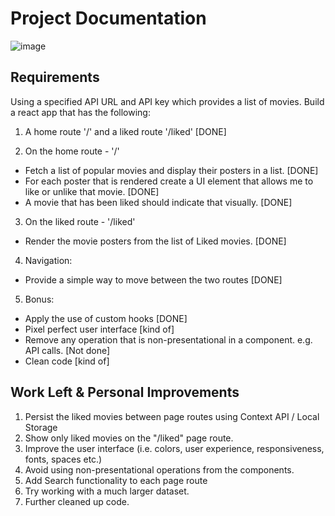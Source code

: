 # Project Documentation

![image](https://user-images.githubusercontent.com/22034059/158901869-4c92cbe8-252c-4834-b581-9e00be431ad6.png)

## Requirements

Using a specified API URL and API key which provides a list of movies.
Build a react app that has the following:

1. A home route '/' and a liked route '/liked' [DONE]

2. On the home route - '/'

* Fetch a list of popular movies and display their posters in a list. [DONE]
* For each poster that is rendered create a UI element that allows me to like or unlike that movie. [DONE]
* A movie that has been liked should indicate that visually. [DONE]
	
3. On the liked route - '/liked'

* Render the movie posters from the list of Liked movies. [DONE]

4. Navigation: 

* Provide a simple way to move between the two routes [DONE]

5. Bonus:

* Apply the use of custom hooks [DONE]
* Pixel perfect user interface  [kind of]
* Remove any operation that is non-presentational in a component. e.g. API calls. [Not done]
* Clean code [kind of]
  
## Work Left & Personal Improvements

1. Persist the liked movies between page routes using Context API / Local Storage
2. Show only liked movies on the "/liked" page route.
3. Improve the user interface (i.e. colors, user experience, responsiveness, fonts, spaces etc.)
4. Avoid using non-presentational operations from the components.
5. Add Search functionality to each page route
6. Try working with a much larger dataset.
7. Further cleaned up code.
